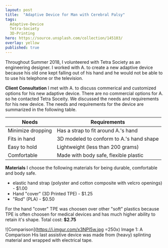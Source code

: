 ```yaml
---
layout: post
title:  "Adaptive Device for Man with Cerebral Palsy"
tags:
  Adaptive-Device
  Tetra-Society
  3D-Printing
hero: https://source.unsplash.com/collection/145103/
overlay: yellow
published: true
---
```


Throughout Summer 2018, I volunteered with Tetra Society as an engineering designer. I worked with A. to create a new adaptive device because his old one kept falling out of his hand and he would not be able to to use his telephone or the television.

**Client Consultation**
I met with A. to discuss commerical and customized options for his new adaptive device.  There are no commercial options for A. so he contacted Tetra Soceity.  We discussed the needs and requirements for his new device.  The needs and requirements for the device are summarized in the following table.  

|**Needs**          | **Requirements**                         |
|-------------------|------------------------------------------|
| Minimize dropping | Has a strap to fit around A.'s hand      |
| Fits in hand      | 3D modeled to conform to A.'s hand shape |
| Easy to hold      | Lightweight (less than 200 grams)        |
| Comfortable       | Made with body safe, flexible plastic    |

**Materials** 
I choose the following materials for being durable, comfortable and body safe.
- elastic hand strap (polyster and cotton composite with velcro openings) - $1.00
- Hand "cover" (3D Printed TPE) - $1.25
- "Rod" (PLA) - $0.50

For the hand "cover" TPE was choosen over other "soft" plastics because TPE is often choosen for medical devices and has much higher ability to retain it's shape.  Total cost: **$2.75**

![Comparison](https://i.imgur.com/x3NPI5w.jpg =250x)
Image 1: A Comparison
His last assistive device was made from (heavy) splinting material and wrapped with electrical tape.

